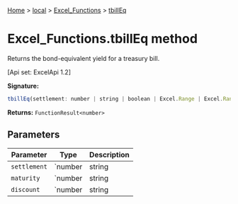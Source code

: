[Home](./index) &gt; [local](local.md) &gt; [Excel\_Functions](local.excel_functions.md) &gt; [tbillEq](local.excel_functions.tbilleq.md)

# Excel\_Functions.tbillEq method

Returns the bond-equivalent yield for a treasury bill. 

 \[Api set: ExcelApi 1.2\]

**Signature:**
```javascript
tbillEq(settlement: number | string | boolean | Excel.Range | Excel.RangeReference | Excel.FunctionResult<any>, maturity: number | string | boolean | Excel.Range | Excel.RangeReference | Excel.FunctionResult<any>, discount: number | string | boolean | Excel.Range | Excel.RangeReference | Excel.FunctionResult<any>): FunctionResult<number>;
```
**Returns:** `FunctionResult<number>`

## Parameters

|  Parameter | Type | Description |
|  --- | --- | --- |
|  `settlement` | `number | string | boolean | Excel.Range | Excel.RangeReference | Excel.FunctionResult<any>` |  |
|  `maturity` | `number | string | boolean | Excel.Range | Excel.RangeReference | Excel.FunctionResult<any>` |  |
|  `discount` | `number | string | boolean | Excel.Range | Excel.RangeReference | Excel.FunctionResult<any>` |  |

